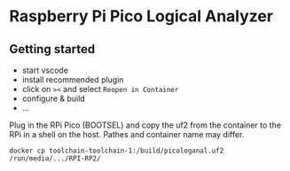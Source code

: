 # Raspberry Pi Pico Logical Analyzer

## Getting started

- start vscode
- install recommended plugin
- click on `><` and select `Reopen in Container`
- configure & build
- ...

Plug in the RPi Pico (BOOTSEL) and copy the uf2 from the container to the RPi in a shell on the host.
Pathes and container name may differ.

    docker cp toolchain-toolchain-1:/build/picologanal.uf2 /run/media/.../RPI-RP2/

